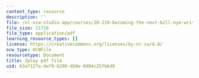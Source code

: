 ```yaml
---
content_type: resource
description: ''
file: /ol-ocw-studio-app/courses/20-219-becoming-the-next-bill-nye-writing-and-hosting-the-educational-show-january-iap-2015/63a7127adef96298db0e0d04c25fb6d9_KKj4FAMF1Bk.pdf
file_size: 11716
file_type: application/pdf
learning_resource_types: []
license: https://creativecommons.org/licenses/by-nc-sa/4.0/
ocw_type: OCWFile
resourcetype: Document
title: 3play pdf file
uid: 63a7127a-def9-6298-db0e-0d04c25fb6d9
---
```

